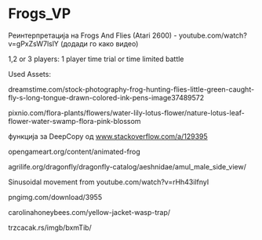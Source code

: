 # Frogs_VP


Реинтерпретација на Frogs And Flies (Atari 2600) - youtube.com/watch?v=gPxZsW7lslY (додади го како видео)

1,2 or 3 players: 1  player time trial or time limited battle




Used Assets:

dreamstime.com/stock-photography-frog-hunting-flies-little-green-caught-fly-s-long-tongue-drawn-colored-ink-pens-image37489572

pixnio.com/flora-plants/flowers/water-lily-lotus-flower/nature-lotus-leaf-flower-water-swamp-flora-pink-blossom

функција за DeepCopy од www.stackoverflow.com/a/129395

opengameart.org/content/animated-frog

agrilife.org/dragonfly/dragonfly-catalog/aeshnidae/amul_male_side_view/

Sinusoidal movement from youtube.com/watch?v=rHh43ilfnyI

pngimg.com/download/3955

carolinahoneybees.com/yellow-jacket-wasp-trap/

trzcacak.rs/imgb/bxmTib/



